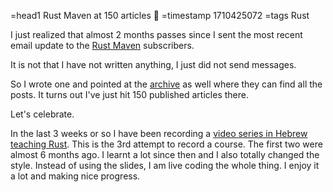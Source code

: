 =head1 Rust Maven at 150 articles 🦀
=timestamp 1710425072
=tags Rust



I just realized that almost 2 months passes since I sent the most recent email update to the [Rust Maven](https://rust.code-maven.com/) subscribers.

It is not that I have not written anything, I just did not send messages.

So I wrote one and pointed at the [archive](https://rust.code-maven.com/archive) as well where they can find all the posts. It turns out I've just hit 150 published articles there.

Let's celebrate.



In the last 3 weeks or so I have been recording a [video series in Hebrew teaching Rust](https://he.code-maven.com/rust). This is the 3rd attempt to record a course. The first two were almost 6 months ago.
I learnt a lot since then and I also totally changed the style. Instead of using the slides, I am live coding the whole thing. I enjoy it a lot and making nice progress.

